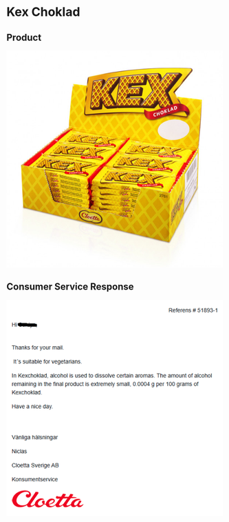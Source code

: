# Kex Choklad  
## Product
![Kex Choklad](https://raw.githubusercontent.com/HalalRadarSE/HalalSverige/main/1003086_kexchoklad_displaybox.jpg)


## Consumer Service Response
![Response](https://github.com/HalalRadarSE/HalalSverige/blob/main/Screenshot%202025-04-02%20094442.png)
